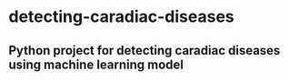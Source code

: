# detecting-caradiac-diseases

## Python project for detecting caradiac diseases using machine learning model
